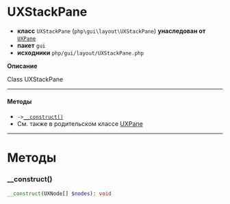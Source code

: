 # UXStackPane

- **класс** `UXStackPane` (`php\gui\layout\UXStackPane`) **унаследован от** [`UXPane`](https://github.com/jphp-compiler/jphp/blob/master/exts/jphp-gui-ext/api-docs/classes/php/gui/layout/UXPane.ru.md)
- **пакет** `gui`
- **исходники** `php/gui/layout/UXStackPane.php`

**Описание**

Class UXStackPane

---

#### Методы

- `->`[`__construct()`](#method-__construct)
- См. также в родительском классе [UXPane](https://github.com/jphp-compiler/jphp/blob/master/exts/jphp-gui-ext/api-docs/classes/php/gui/layout/UXPane.ru.md)

---
# Методы

<a name="method-__construct"></a>

### __construct()
```php
__construct(UXNode[] $nodes): void
```